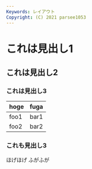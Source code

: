 ```yaml
---
Keywords: レイアウト
Copyright: (C) 2021 parsee1053
---
```


# これは見出し1

## これは見出し2

### これは見出し3

| hoge | fuga |
| ---- | ---- |
| foo1 | bar1 |
| foo2 | bar2 |

### これも見出し3

ほげほげ
ふがふが

